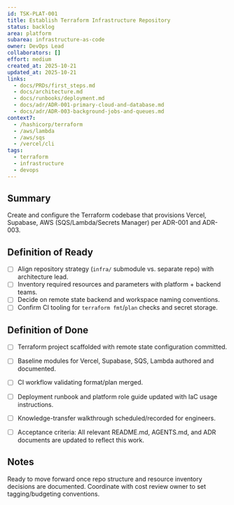 ```yaml
---
id: TSK-PLAT-001
title: Establish Terraform Infrastructure Repository
status: backlog
area: platform
subarea: infrastructure-as-code
owner: DevOps Lead
collaborators: []
effort: medium
created_at: 2025-10-21
updated_at: 2025-10-21
links:
  - docs/PRDs/first_steps.md
  - docs/architecture.md
  - docs/runbooks/deployment.md
  - docs/adr/ADR-001-primary-cloud-and-database.md
  - docs/adr/ADR-003-background-jobs-and-queues.md
context7:
  - /hashicorp/terraform
  - /aws/lambda
  - /aws/sqs
  - /vercel/cli
tags:
  - terraform
  - infrastructure
  - devops
---
```


## Summary
Create and configure the Terraform codebase that provisions Vercel, Supabase, AWS (SQS/Lambda/Secrets Manager) per ADR-001 and ADR-003.

## Definition of Ready
- [ ] Align repository strategy (`infra/` submodule vs. separate repo) with architecture lead.
- [ ] Inventory required resources and parameters with platform + backend teams.
- [ ] Decide on remote state backend and workspace naming conventions.
- [ ] Confirm CI tooling for `terraform fmt`/`plan` checks and secret storage.

## Definition of Done
- [ ] Terraform project scaffolded with remote state configuration committed.
- [ ] Baseline modules for Vercel, Supabase, SQS, Lambda authored and documented.
- [ ] CI workflow validating format/plan merged.
- [ ] Deployment runbook and platform role guide updated with IaC usage instructions.
- [ ] Knowledge-transfer walkthrough scheduled/recorded for engineers.
- [ ] Acceptance criteria: All relevant README.md, AGENTS.md, and ADR documents are updated to reflect this work.


## Notes
Ready to move forward once repo structure and resource inventory decisions are documented. Coordinate with cost review owner to set tagging/budgeting conventions.
